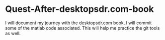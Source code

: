 # Quest-After-desktopsdr.com-book
I will document my journey with the desktopsdr.com book, I will commit some of the matlab code associated.
This will help me practice the git tools as well.
